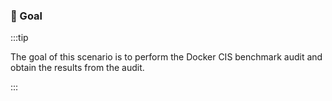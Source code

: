 ### 🎯 Goal


:::tip

The goal of this scenario is to perform the Docker CIS benchmark audit and obtain the results from the audit.

:::